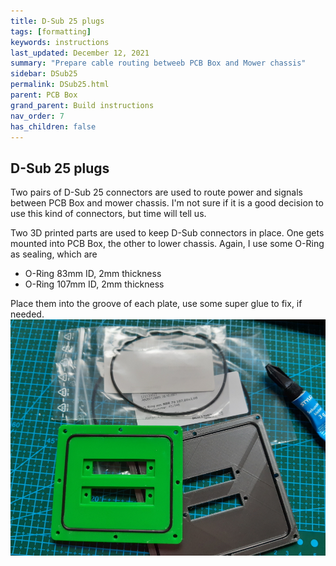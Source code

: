 ```yaml
---
title: D-Sub 25 plugs
tags: [formatting]
keywords: instructions
last_updated: December 12, 2021
summary: "Prepare cable routing betweeb PCB Box and Mower chassis"
sidebar: DSub25
permalink: DSub25.html
parent: PCB Box
grand_parent: Build instructions
nav_order: 7
has_children: false
---
```

## D-Sub 25 plugs
Two pairs of D-Sub 25 connectors are used to route power and signals between PCB Box and mower chassis. I'm not sure if it is a good decision to use this
kind of connectors, but time will tell us.

Two 3D printed parts are used to keep D-Sub connectors in place. One gets mounted into PCB Box, the other to lower chassis. Again, I use some O-Ring as sealing, which are
- O-Ring 83mm ID, 2mm thickness
- O-Ring 107mm ID, 2mm thickness

Place them into the groove of each plate, use some super glue to fix, if needed.
![](/images/dsub25_cover.jpg)
